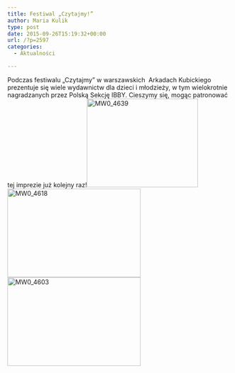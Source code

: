 ```yaml
---
title: Festiwal „Czytajmy!”
author: Maria Kulik
type: post
date: 2015-09-26T15:19:32+00:00
url: /?p=2597
categories:
  - Aktualności

---
```

Podczas festiwalu &#8222;Czytajmy&#8221; w warszawskich  Arkadach Kubickiego prezentuje się wiele wydawnictw dla dzieci i młodzieży, w tym wielokrotnie nagradzanych przez Polską Sekcję IBBY. Cieszymy się, mogąc patronować tej imprezie już kolejny raz!<a href="http://www.ibby.pl/wp-content/uploads/2015/09/MW0_4639.jpg" rel="lightbox[2597]"><img class="alignnone size-medium wp-image-2599" src="http://www.ibby.pl/wp-content/uploads/2015/09/MW0_4639-250x200.jpg" alt="MW0_4639" width="250" height="200" srcset="http://www.ibby.pl/wp-content/uploads/2015/09/MW0_4639-250x200.jpg 250w, http://www.ibby.pl/wp-content/uploads/2015/09/MW0_4639-125x100.jpg 125w, http://www.ibby.pl/wp-content/uploads/2015/09/MW0_4639-750x600.jpg 750w" sizes="(max-width: 250px) 100vw, 250px" /></a> <a href="http://www.ibby.pl/wp-content/uploads/2015/09/MW0_4618.jpg" rel="lightbox[2597]"><img class="alignnone size-medium wp-image-2600" src="http://www.ibby.pl/wp-content/uploads/2015/09/MW0_4618-300x200.jpg" alt="MW0_4618" width="300" height="200" srcset="http://www.ibby.pl/wp-content/uploads/2015/09/MW0_4618-300x200.jpg 300w, http://www.ibby.pl/wp-content/uploads/2015/09/MW0_4618-150x100.jpg 150w, http://www.ibby.pl/wp-content/uploads/2015/09/MW0_4618-800x534.jpg 800w" sizes="(max-width: 300px) 100vw, 300px" /></a> <a href="http://www.ibby.pl/wp-content/uploads/2015/09/MW0_4603.jpg" rel="lightbox[2597]"><img class="alignnone size-medium wp-image-2601" src="http://www.ibby.pl/wp-content/uploads/2015/09/MW0_4603-300x200.jpg" alt="MW0_4603" width="300" height="200" srcset="http://www.ibby.pl/wp-content/uploads/2015/09/MW0_4603-300x200.jpg 300w, http://www.ibby.pl/wp-content/uploads/2015/09/MW0_4603-150x100.jpg 150w, http://www.ibby.pl/wp-content/uploads/2015/09/MW0_4603-800x534.jpg 800w" sizes="(max-width: 300px) 100vw, 300px" /></a>